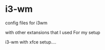# i3-wm
config files for i3wm
  
with other extansions that I used For my setup

i3-wm with xfce setup....

